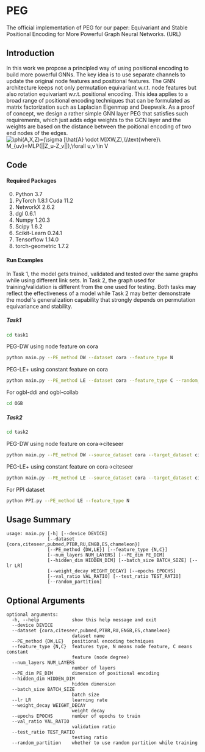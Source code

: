 # PEG
The official implementation of PEG for our paper: Equivariant and Stable Positional Encoding for More Powerful Graph Neural Networks. (URL)

## Introduction
In this work we propose a principled way of using positional encoding to build more powerful GNNs. The key idea is to use separate channels to update the original node features and positional features. The GNN architecture keeps not only permutation equivariant w.r.t. node features but also rotation equivariant w.r.t. positional encoding. This idea applies to a broad range of positional encoding techniques that can be formulated as matrix factorization such as Laplacian Eigenmap and Deepwalk. As a proof of concept, we design a rather simple GNN layer PEG that satisfies such requirements, which just adds edge weights to the GCN layer and the weights are based on the distance between the poitional encoding of two end nodes of the edges.  
<img src="https://latex.codecogs.com/svg.image?g(A,X,Z)=(\sigma&space;[\hat{A}&space;\odot&space;M]XW,Z),\\\text{where}\&space;M_{uv}=MLP(||Z_u-Z_v||),\forall&space;u,v&space;\in&space;V" title="\phi(A,X,Z)=(\sigma [\hat{A} \odot M]XW,Z),\\\text{where}\ M_{uv}=MLP(||Z_u-Z_v||),\forall u,v \in V" />


## Code

#### Required Packages
0. Python 3.7
1. PyTorch 1.8.1 Cuda 11.2
2. NetworkX 2.6.2
3. dgl 0.6.1
4. Numpy 1.20.3
5. Scipy 1.6.2
6. Scikit-Learn 0.24.1
7. Tensorflow 1.14.0
8. torch-geometric 1.7.2

#### Run Examples
In Task 1, the model gets trained, validated and tested over the same graphs while using different link sets. In Task 2, the graph used for training/validation is different from the one used for testing. Both tasks may reflect the effectiveness of a model while Task 2 may better demonstrate the model's generalization capability that strongly depends on permutation equivariance and stability.
##### Task1
```bash
cd task1
```
PEG-DW using node feature on cora
```bash
python main.py --PE_method DW --dataset cora --feature_type N
```
PEG-LE+ using constant feature on cora
```bash
python main.py --PE_method LE --dataset cora --feature_type C --random_partition
```

For ogbl-ddi and ogbl-collab
```bash
cd OGB
```

##### Task2
```bash
cd task2
```
PEG-DW using node feature on cora->citeseer
```bash
python main.py --PE_method DW --source_dataset cora --target_dataset citeseer --feature_type N
```
PEG-LE+ using constant feature on cora->citeseer
```bash
python main.py --PE_method LE --source_dataset cora --target_dataset citeseer --feature_type C --random_partition
```
For PPI dataset
```bash
python PPI.py --PE_method LE --feature_type N
```
## Usage Summary
```
usage: main.py [-h] [--device DEVICE]
               [--dataset {cora,citeseer,pubmed,PTBR,RU,ENGB,ES,chameleon}]
               [--PE_method {DW,LE}] [--feature_type {N,C}]
               [--num_layers NUM_LAYERS] [--PE_dim PE_DIM]
               [--hidden_dim HIDDEN_DIM] [--batch_size BATCH_SIZE] [--lr LR]
               [--weight_decay WEIGHT_DECAY] [--epochs EPOCHS]
               [--val_ratio VAL_RATIO] [--test_ratio TEST_RATIO]
               [--random_partition]

```

## Optional Arguments
```
optional arguments:
  -h, --help            show this help message and exit
  --device DEVICE
  --dataset {cora,citeseer,pubmed,PTBR,RU,ENGB,ES,chameleon}
                        dataset name
  --PE_method {DW,LE}   positional encoding techniques
  --feature_type {N,C}  features type, N means node feature, C means constant
                        feature (node degree)
  --num_layers NUM_LAYERS
                        number of layers
  --PE_dim PE_DIM       dimension of positional encoding
  --hidden_dim HIDDEN_DIM
                        hidden dimension
  --batch_size BATCH_SIZE
                        batch size
  --lr LR               learning rate
  --weight_decay WEIGHT_DECAY
                        weight decay
  --epochs EPOCHS       number of epochs to train
  --val_ratio VAL_RATIO
                        validation ratio
  --test_ratio TEST_RATIO
                        testing ratio
  --random_partition    whether to use random partition while training
```
